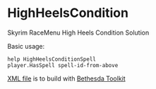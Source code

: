 # HighHeelsCondition

Skyrim RaceMenu High Heels Condition Solution

Basic usage:
```
help HighHeelsConditionSpell
player.HasSpell spell-id-from-above
```

[XML file](Data/HighHeelsCondition.esp.xml) is to build with [Bethesda Toolkit](https://www.nexusmods.com/skyrimspecialedition/mods/33768)
